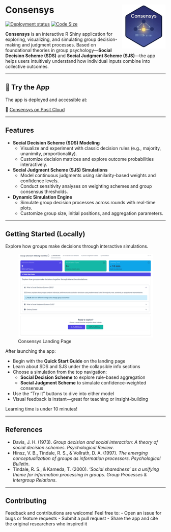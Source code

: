 <!-- README.md is generated from README.Rmd. Please edit that file -->

# Consensys <a href="https://0197ccc4-0263-030e-9e75-33d7f59688ab.share.connect.posit.cloud/"><img src="app/static/logo.png" align="right" height="138" /></a>

<!-- badges: start -->

[![Deployment
status](https://img.shields.io/badge/deployed-posit%20cloud-blue)](https://img.shields.io/badge/deployed-posit%20cloud-blue)
[![Code
Size](https://img.shields.io/github/languages/code-size/jrwinget/consensys)](https://github.com/jrwinget/consensys)
<!-- badges: end -->

**Consensys** is an interactive R Shiny application for exploring,
visualizing, and simulating group decision-making and judgment
processes. Based on foundational theories in group psychology—**Social
Decision Scheme (SDS)** and **Social Judgment Scheme (SJS)**—the app
helps users intuitively understand how individual inputs combine into
collective outcomes.

------------------------------------------------------------------------

## 🚀 Try the App

The app is deployed and accessible at:

🔗 [Consensys on Posit
Cloud](https://0197ccc4-0263-030e-9e75-33d7f59688ab.share.connect.posit.cloud/)

------------------------------------------------------------------------

## Features

-   **Social Decision Scheme (SDS) Modeling**
    -   Visualize and experiment with classic decision rules (e.g.,
        majority, unanimity, proportionality).
    -   Customize decision matrices and explore outcome probabilities
        interactively.
-   **Social Judgment Scheme (SJS) Simulations**
    -   Model continuous judgments using similarity-based weights and
        confidence levels.
    -   Conduct sensitivity analyses on weighting schemes and group
        consensus thresholds.
-   **Dynamic Simulation Engine**
    -   Simulate group decision processes across rounds with real-time
        plots.
    -   Customize group size, initial positions, and aggregation
        parameters.

------------------------------------------------------------------------

## Getting Started (Locally)

Explore how groups make decisions through interactive simulations.

<figure>
<img src="man/figures/app-landing.png" alt="Consensys Landing Page" />
<figcaption aria-hidden="true">Consensys Landing Page</figcaption>
</figure>

After launching the app:

-   Begin with the **Quick Start Guide** on the landing page
-   Learn about SDS and SJS under the collapsible info sections
-   Choose a simulation from the top navigation:
    -   **Social Decision Scheme** to explore rule-based aggregation  
    -   **Social Judgment Scheme** to simulate confidence-weighted
        consensus  
-   Use the “Try it” buttons to dive into either model
-   Visual feedback is instant—great for teaching or insight-building

Learning time is under 10 minutes!

------------------------------------------------------------------------

## References

-   Davis, J. H. (1973). *Group decision and social interaction: A
    theory of social decision schemes*. *Psychological Review*.
-   Hinsz, V. B., Tindale, R. S., & Vollrath, D. A. (1997). *The
    emerging conceptualization of groups as information processors*.
    *Psychological Bulletin*.
-   Tindale, R. S., & Kameda, T. (2000). *‘Social sharedness’ as a
    unifying theme for information processing in groups*. *Group
    Processes & Intergroup Relations*.

------------------------------------------------------------------------

## Contributing

Feedback and contributions are welcome! Feel free to: - Open an issue
for bugs or feature requests - Submit a pull request - Share the app and
cite the original researchers who inspired it
